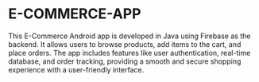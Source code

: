 # E-COMMERCE-APP
This E-Commerce Android app is developed in Java using Firebase as the backend. It allows users to browse products, add items to the cart, and place orders. The app includes features like user authentication, real-time database, and order tracking, providing a smooth and secure shopping experience with a user-friendly interface.
